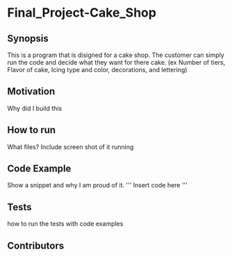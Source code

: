 # Final_Project-Cake_Shop

## Synopsis
This is a program that is disigned for a cake shop. The customer can simply run the code and decide what they want for there cake. (ex Number of tiers, Flavor of cake, Icing type and color, decorations, and lettering)

## Motivation
Why did I build this

## How to run
What files? Include screen shot of it running

## Code Example
Show a snippet and why I am proud of it.
 '''
 Insert code here
 '''
 ## Tests
 how to run the tests with code examples
 
 ## Contributors
 
